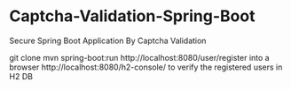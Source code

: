 # Captcha-Validation-Spring-Boot
Secure Spring Boot Application By Captcha Validation

git clone 
mvn spring-boot:run
 http://localhost:8080/user/register  into a browser
 http://localhost:8080/h2-console/ to verify the registered users in H2 DB
